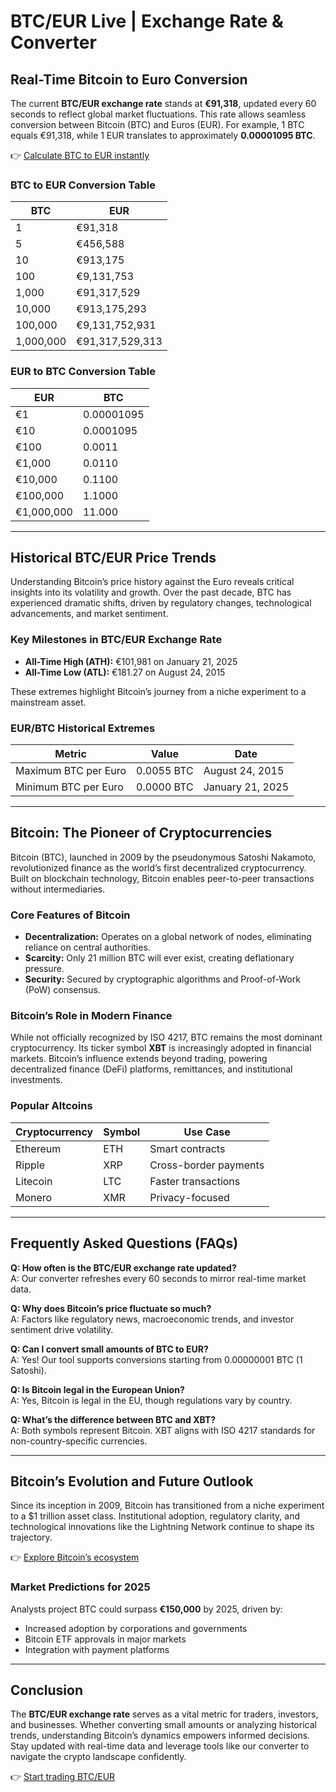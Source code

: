 # BTC/EUR Live | Exchange Rate & Converter  

## Real-Time Bitcoin to Euro Conversion  

The current **BTC/EUR exchange rate** stands at **€91,318**, updated every 60 seconds to reflect global market fluctuations. This rate allows seamless conversion between Bitcoin (BTC) and Euros (EUR). For example, 1 BTC equals €91,318, while 1 EUR translates to approximately **0.00001095 BTC**.  

👉 [Calculate BTC to EUR instantly](https://bit.ly/okx-bonus)  

### BTC to EUR Conversion Table  

| BTC | EUR |  
|-----|-----|  
| 1 | €91,318 |  
| 5 | €456,588 |  
| 10 | €913,175 |  
| 100 | €9,131,753 |  
| 1,000 | €91,317,529 |  
| 10,000 | €913,175,293 |  
| 100,000 | €9,131,752,931 |  
| 1,000,000 | €91,317,529,313 |  

### EUR to BTC Conversion Table  

| EUR | BTC |  
|-----|-----|  
| €1 | 0.00001095 |  
| €10 | 0.0001095 |  
| €100 | 0.0011 |  
| €1,000 | 0.0110 |  
| €10,000 | 0.1100 |  
| €100,000 | 1.1000 |  
| €1,000,000 | 11.000 |  

---

## Historical BTC/EUR Price Trends  

Understanding Bitcoin’s price history against the Euro reveals critical insights into its volatility and growth. Over the past decade, BTC has experienced dramatic shifts, driven by regulatory changes, technological advancements, and market sentiment.  

### Key Milestones in BTC/EUR Exchange Rate  

- **All-Time High (ATH):** €101,981 on January 21, 2025  
- **All-Time Low (ATL):** €181.27 on August 24, 2015  

These extremes highlight Bitcoin’s journey from a niche experiment to a mainstream asset.  

### EUR/BTC Historical Extremes  

| Metric | Value | Date |  
|--------|-------|------|  
| Maximum BTC per Euro | 0.0055 BTC | August 24, 2015 |  
| Minimum BTC per Euro | 0.0000 BTC | January 21, 2025 |  

---

## Bitcoin: The Pioneer of Cryptocurrencies  

Bitcoin (BTC), launched in 2009 by the pseudonymous Satoshi Nakamoto, revolutionized finance as the world’s first decentralized cryptocurrency. Built on blockchain technology, Bitcoin enables peer-to-peer transactions without intermediaries.  

### Core Features of Bitcoin  

- **Decentralization:** Operates on a global network of nodes, eliminating reliance on central authorities.  
- **Scarcity:** Only 21 million BTC will ever exist, creating deflationary pressure.  
- **Security:** Secured by cryptographic algorithms and Proof-of-Work (PoW) consensus.  

### Bitcoin’s Role in Modern Finance  

While not officially recognized by ISO 4217, BTC remains the most dominant cryptocurrency. Its ticker symbol **XBT** is increasingly adopted in financial markets. Bitcoin’s influence extends beyond trading, powering decentralized finance (DeFi) platforms, remittances, and institutional investments.  

### Popular Altcoins  

| Cryptocurrency | Symbol | Use Case |  
|----------------|--------|----------|  
| Ethereum | ETH | Smart contracts |  
| Ripple | XRP | Cross-border payments |  
| Litecoin | LTC | Faster transactions |  
| Monero | XMR | Privacy-focused |  

---

## Frequently Asked Questions (FAQs)  

**Q: How often is the BTC/EUR exchange rate updated?**  
A: Our converter refreshes every 60 seconds to mirror real-time market data.  

**Q: Why does Bitcoin’s price fluctuate so much?**  
A: Factors like regulatory news, macroeconomic trends, and investor sentiment drive volatility.  

**Q: Can I convert small amounts of BTC to EUR?**  
A: Yes! Our tool supports conversions starting from 0.00000001 BTC (1 Satoshi).  

**Q: Is Bitcoin legal in the European Union?**  
A: Yes, Bitcoin is legal in the EU, though regulations vary by country.  

**Q: What’s the difference between BTC and XBT?**  
A: Both symbols represent Bitcoin. XBT aligns with ISO 4217 standards for non-country-specific currencies.  

---

## Bitcoin’s Evolution and Future Outlook  

Since its inception in 2009, Bitcoin has transitioned from a niche experiment to a $1 trillion asset class. Institutional adoption, regulatory clarity, and technological innovations like the Lightning Network continue to shape its trajectory.  

👉 [Explore Bitcoin’s ecosystem](https://bit.ly/okx-bonus)  

### Market Predictions for 2025  

Analysts project BTC could surpass **€150,000** by 2025, driven by:  
- Increased adoption by corporations and governments  
- Bitcoin ETF approvals in major markets  
- Integration with payment platforms  

---

## Conclusion  

The **BTC/EUR exchange rate** serves as a vital metric for traders, investors, and businesses. Whether converting small amounts or analyzing historical trends, understanding Bitcoin’s dynamics empowers informed decisions. Stay updated with real-time data and leverage tools like our converter to navigate the crypto landscape confidently.  

👉 [Start trading BTC/EUR](https://bit.ly/okx-bonus)
